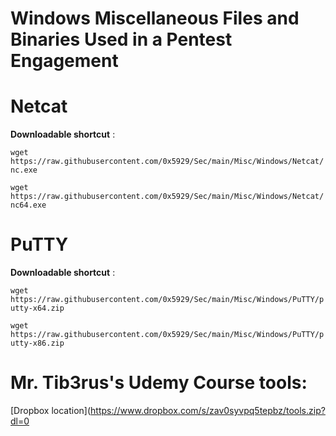 # Windows Miscellaneous Files and Binaries Used in a Pentest Engagement

# Netcat

**Downloadable shortcut** : 

`wget https://raw.githubusercontent.com/0x5929/Sec/main/Misc/Windows/Netcat/nc.exe`

`wget https://raw.githubusercontent.com/0x5929/Sec/main/Misc/Windows/Netcat/nc64.exe`

# PuTTY

**Downloadable shortcut** : 

`wget https://raw.githubusercontent.com/0x5929/Sec/main/Misc/Windows/PuTTY/putty-x64.zip`

`wget https://raw.githubusercontent.com/0x5929/Sec/main/Misc/Windows/PuTTY/putty-x86.zip`


# Mr. Tib3rus's Udemy Course tools: 

[Dropbox location](https://www.dropbox.com/s/zav0syvpq5tepbz/tools.zip?dl=0
